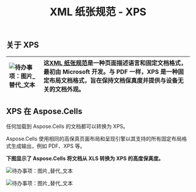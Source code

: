 ﻿---
title: XML 纸张规范 - XPS
linktitle: XPS
type: docs
weight: 30
url: /zh/java/xml-paper-specification-xps/
---
## **关于 XPS**

|![待办事项：图片_替代_文本](xml-paper-specification-xps_1.png)|这[XML 纸张规范](https://en.wikipedia.org/wiki/XML_Paper_Specification)是一种页面描述语言和固定文档格式，最初由 Microsoft 开发。与 PDF 一样，XPS 是一种固定布局文档格式，旨在保持文档保真度并提供与设备无关的文档外观。|
|:- |:- |
## **XPS 在 Aspose.Cells**
任何加载到 Aspose.Cells 的文档都可以转换为 XPS。

Aspose.Cells 使用相同的高保真页面布局和呈现引擎以其支持的所有固定布局格式生成输出，例如 PDF、XPS 等。

**下图显示了 Aspose.Cells 将文档从 XLS 转换为 XPS 的高度保真度。**

![待办事项：图片_替代_文本](xml-paper-specification-xps_2.png)

![待办事项：图片_替代_文本](xml-paper-specification-xps_3.png)
